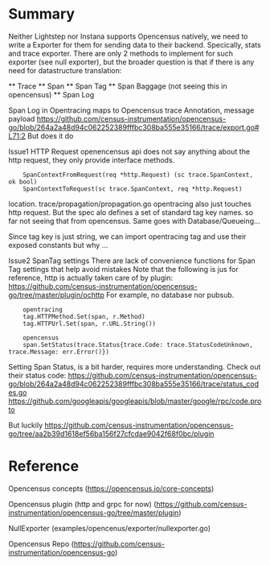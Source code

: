 # Summary
Neither Lightstep nor Instana supports Opencensus natively, we need to write a Exporter for them for sending data to their backend. Specically, stats and trace exporter. There are only 2 methods to implement for such exporter (see null exporter), but the broader question is that if there is any need for datastructure translation:

**  Trace
**  Span
**  Span Tag
**  Span Baggage (not seeing this in opencensus)
**  Span Log 

Span Log in Opentracing maps to Opencensus trace Annotation, message payload
https://github.com/census-instrumentation/opencensus-go/blob/264a2a48d94c062252389fffbc308ba555e35166/trace/export.go#L71:2
But does it do

Issue1 HTTP Request
openencensus api does not say anything about the http request, they only provide interface methods.
```
    SpanContextFromRequest(req *http.Request) (sc trace.SpanContext, ok bool)
    SpanContextToRequest(sc trace.SpanContext, req *http.Request)
```
location. trace/propagation/propagation.go
opentracing also just touches http request. But the spec alo defines a set of standard tag key names.
so far not seeing that from opencensus.
Same goes with Database/Queueing...

Since tag key is just string, we can import opentracing tag and use their exposed constants but why ...

Issue2 SpanTag settings
There are lack of convenience functions for Span Tag settings that help avoid mistakes
Note that the following is jus for reference, http is actually taken care of by plugin:
https://github.com/census-instrumentation/opencensus-go/tree/master/plugin/ochttp
For example, no database nor pubsub.

``` 
    opentracing
    tag.HTTPMethod.Set(span, r.Method)
    tag.HTTPUrl.Set(span, r.URL.String())
```

```
    opencensus
    span.SetStatus(trace.Status{trace.Code: trace.StatusCodeUnknown, trace.Message: err.Error()})

```

Setting Span Status, is a bit harder, requires more understanding. 
Check out their status code:
https://github.com/census-instrumentation/opencensus-go/blob/264a2a48d94c062252389fffbc308ba555e35166/trace/status_codes.go
https://github.com/googleapis/googleapis/blob/master/google/rpc/code.proto

But luckily
https://github.com/census-instrumentation/opencensus-go/tree/aa2b39d1618ef56ba156f27cfcdae9042f68f0bc/plugin

# Reference
Opencensus concepts
(https://opencensus.io/core-concepts)

Opencensus plugin (http and grpc for now)
(https://github.com/census-instrumentation/opencensus-go/tree/master/plugin)

NullExporter
(examples/opencenus/exporter/nullexporter.go)

Opencensus Repo
(https://github.com/census-instrumentation/opencensus-go)


